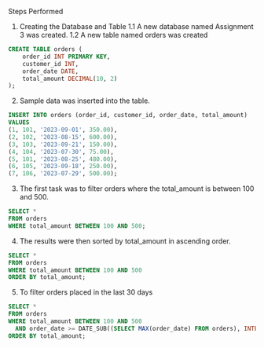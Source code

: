Steps Performed
1. Creating the Database and Table
1.1 A new database named Assignment 3 was created.
1.2 A new table named orders was created
```sql
CREATE TABLE orders (
    order_id INT PRIMARY KEY,
    customer_id INT,
    order_date DATE,
    total_amount DECIMAL(10, 2)
);
```
2. Sample data was inserted into the table.
```sql
INSERT INTO orders (order_id, customer_id, order_date, total_amount)
VALUES 
(1, 101, '2023-09-01', 350.00),
(2, 102, '2023-08-15', 600.00),
(3, 103, '2023-09-21', 150.00),
(4, 104, '2023-07-30', 75.00),
(5, 101, '2023-08-25', 480.00),
(6, 105, '2023-09-18', 250.00),
(7, 106, '2023-07-29', 500.00);
```
3. The first task was to filter orders where the total_amount is between 100 and 500.
```sql
SELECT * 
FROM orders
WHERE total_amount BETWEEN 100 AND 500;
```
4. The results were then sorted by total_amount in ascending order.
```sql
SELECT * 
FROM orders
WHERE total_amount BETWEEN 100 AND 500
ORDER BY total_amount;
```
5. To filter orders placed in the last 30 days
```sql
SELECT * 
FROM orders
WHERE total_amount BETWEEN 100 AND 500
  AND order_date >= DATE_SUB((SELECT MAX(order_date) FROM orders), INTERVAL 30 DAY)
ORDER BY total_amount;
```
